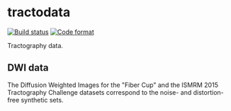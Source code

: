 # tractodata


[![Build status](https://github.com/jhlegarreta/tractodata/actions/workflows/test_package.yml/badge.svg?branch=main)](https://github.com/jhlegarreta/tractodata/actions/workflows/test_package.yml?query=branch%3Amain)
[![Code format](https://github.com/jhlegarreta/tractodata/actions/workflows/check_format.yml/badge.svg?branch=dev)](https://github.com/jhlegarreta/tractodata/actions/workflows/check_format.yml?query=branch%3Amain)

Tractography data.

## DWI data
The Diffusion Weighted Images for the "Fiber Cup" and the ISMRM 2015
Tractography Challenge datasets correspond to the noise- and distortion-free
synthetic sets.
